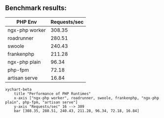 ## Benchmark results:

| PHP Env        | Requests/sec |
|----------------|--------------|
| ngx-php worker | 308.35       |  
| roadrunner     | 280.51       |  
| swoole         | 240.43       |  
| frankenphp     | 211.28       |  
| ngx-php plain  | 96.34        |  
| php-fpm        | 72.18        |  
| artisan serve  | 16.84        |  


```mermaid
xychart-beta
    title "Performance of PHP Runtimes"
    x-axis ["ngx-php worker", roadrunner, swoole, frankenphp, "ngx-php plain", php-fpm, "artisan serve"]
    y-axis "Requests/sec" 16 --> 309
    bar [308.35, 280.51, 240.43, 211.28, 96.34, 72.18, 16.84]
```
